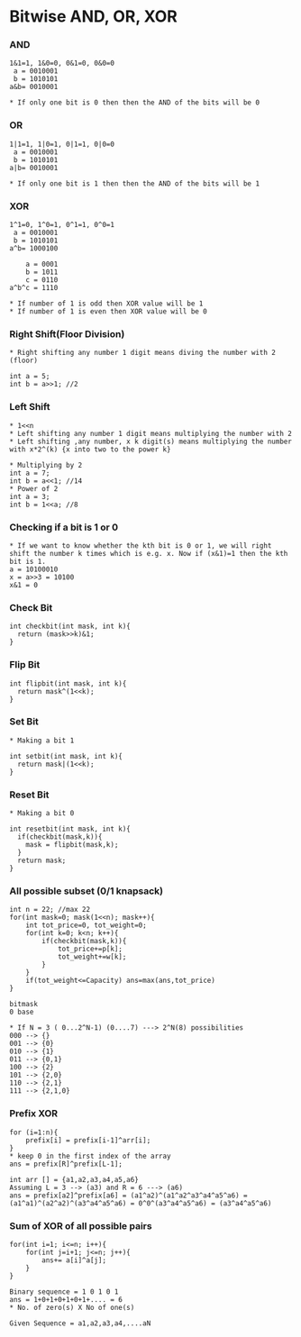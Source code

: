 # Bitwise AND, OR, XOR

### AND
```
1&1=1, 1&0=0, 0&1=0, 0&0=0
 a = 0010001
 b = 1010101
a&b= 0010001
```
```
* If only one bit is 0 then then the AND of the bits will be 0
```

### OR
```
1|1=1, 1|0=1, 0|1=1, 0|0=0
 a = 0010001
 b = 1010101
a|b= 0010001
```
```
* If only one bit is 1 then then the AND of the bits will be 1
```
### XOR
```
1^1=0, 1^0=1, 0^1=1, 0^0=1
 a = 0010001
 b = 1010101
a^b= 1000100
```   
```   
    a = 0001
    b = 1011
    c = 0110
a^b^c = 1110
```
```
* If number of 1 is odd then XOR value will be 1
* If number of 1 is even then XOR value will be 0
```

### Right Shift(Floor Division)
```
* Right shifting any number 1 digit means diving the number with 2 (floor)
```
```
int a = 5;
int b = a>>1; //2
```
### Left Shift
```
* 1<<n
* Left shifting any number 1 digit means multiplying the number with 2
* Left shifting ,any number, x k digit(s) means multiplying the number with x*2^(k) {x into two to the power k}
```
``` 
* Multiplying by 2
int a = 7;
int b = a<<1; //14
* Power of 2
int a = 3;
int b = 1<<a; //8
```
### Checking if a bit is 1 or 0
```
* If we want to know whether the kth bit is 0 or 1, we will right shift the number k times which is e.g. x. Now if (x&1)=1 then the kth bit is 1. 
a = 10100010
x = a>>3 = 10100
x&1 = 0
```
### Check Bit
```
int checkbit(int mask, int k){
  return (mask>>k)&1;
}
```
### Flip Bit
```
int flipbit(int mask, int k){
  return mask^(1<<k);
}
```
### Set Bit
```
* Making a bit 1
```
```
int setbit(int mask, int k){
  return mask|(1<<k);
}
```
### Reset Bit
```
* Making a bit 0
```
```
int resetbit(int mask, int k){
  if(checkbit(mask,k)){
    mask = flipbit(mask,k);
  }
  return mask;
}
```
### All possible subset (0/1 knapsack)
```
int n = 22; //max 22
for(int mask=0; mask(1<<n); mask++){
    int tot_price=0, tot_weight=0;
    for(int k=0; k<n; k++){
        if(checkbit(mask,k)){
            tot_price+=p[k];
            tot_weight+=w[k];
        }
    }
    if(tot_weight<=Capacity) ans=max(ans,tot_price)
}
```
```
bitmask
0 base
```
```
* If N = 3 ( 0...2^N-1) (0....7) ---> 2^N(8) possibilities 
000 --> {}
001 --> {0}
010 --> {1}
011 --> {0,1}
100 --> {2}
101 --> {2,0}
110 --> {2,1}
111 --> {2,1,0}
```
### Prefix XOR
```
for (i=1:n){
    prefix[i] = prefix[i-1]^arr[i];
}
* keep 0 in the first index of the array
ans = prefix[R]^prefix[L-1];
```
```
int arr [] = {a1,a2,a3,a4,a5,a6}
Assuming L = 3 --> (a3) and R = 6 ---> (a6)
ans = prefix[a2]^prefix[a6] = (a1^a2)^(a1^a2^a3^a4^a5^a6) = (a1^a1)^(a2^a2)^(a3^a4^a5^a6) = 0^0^(a3^a4^a5^a6) = (a3^a4^a5^a6)
```
### Sum of XOR of all possible pairs
```
for(int i=1; i<=n; i++){
    for(int j=i+1; j<=n; j++){
        ans+= a[i]^a[j];
    }
}
```
```
Binary sequence = 1 0 1 0 1
ans = 1+0+1+0+1+0+1+.... = 6
* No. of zero(s) X No of one(s) 
```
```
Given Sequence = a1,a2,a3,a4,....aN

